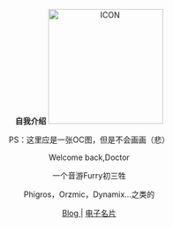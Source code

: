 <div align=center>
  <b>自我介绍</b>
  
  <img src="https://picdm.sunbangyan.cn/2024/02/02/f2e5625b56d21fa0a6036df2d8cae3f7.jpeg" alt="ICON" width="208" height="208">
  
  PS：这里应是一张OC图，但是不会画画（悲）

  Welcome back,Doctor
  
  一个音游Furry初三牲

  Phigros，Orzmic，Dynamix...之类的

  <a href="https://blog.lanqed.top">
    Blog
  </a>
  |
  <a href="https://lanqed.top">
    电子名片
  </a>
</div>
